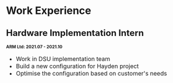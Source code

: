 # Work Experience

## <font size=5>Hardware Implementation Intern</font>  

**<small>ARM Ltd: 2021.07 - 2021.10 <small>**

<font size=3>

- Work in DSU implementation team
- Build a new configuration for Hayden project 
- Optimise the configuration based on customer's needs

</font>